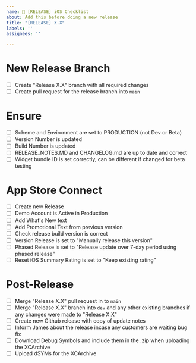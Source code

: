 ```yaml
---
name: 🚀 [RELEASE] iOS Checklist
about: Add this before doing a new release
title: "[RELEASE] X.X"
labels: ''
assignees: ''

---
```


# New Release Branch
- [ ] Create "Release X.X" branch with all required changes
- [ ] Create pull request for the release branch into `main`

# Ensure
- [ ] Scheme and Environment are set to PRODUCTION (not Dev or Beta)
- [ ] Version Number is updated
- [ ] Build Number is updated
- [ ] RELEASE_NOTES.MD and CHANGELOG.md are up to date and correct
- [ ] Widget bundle ID is set correctly, can be different if changed for beta testing

# App Store Connect
- [ ] Create new Release
- [ ] Demo Account is Active in Production
- [ ] Add What's New text
- [ ] Add Promotional Text from previous version
- [ ] Check release build version is correct 
- [ ] Version Release is set to "Manually release this version"
- [ ] Phased Release is set to "Release update over 7-day period using phased release"
- [ ] Reset iOS Summary Rating is set to "Keep existing rating"

# Post-Release
- [ ] Merge "Release X.X" pull request in to `main`
- [ ] Merge "Release X.X" branch into `dev` and any other existing branches if any changes were made to "Release X.X"
- [ ] Create new Github release with copy of update notes  
- [ ] Inform James about the release incase any customers are waiting bug fix
- [ ] Download Debug Symbols and include them in the .zip when uploading the XCArchive
- [ ] Upload dSYMs for the XCArchive 